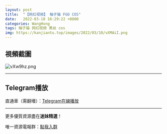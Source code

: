 ```yaml
---
layout: post
title:  "【网红视频】 柚子猫 FGO COS"
date:   2022-03-10 16:29:22 +0800
categories: WangHong
tags: 柚子猫 网红视频 黑丝 cos
img: https://kanjiantu.top/images/2022/03/10/vXMAiI.png
---
```



## 視頻截圖

![vXw9hz.png](https://kanjiantu.top/images/2022/03/10/vXMVp9.png)

* * *
## Telegram播放

直通車（需翻墻）：[Telegram在線播放](https://t.me/mimeijingxuan/7)

* * *
更多優質資源盡在**迷妹精選**！

唯一資源電報群：[點我入群](https://t.me/mimeijingxuan)


